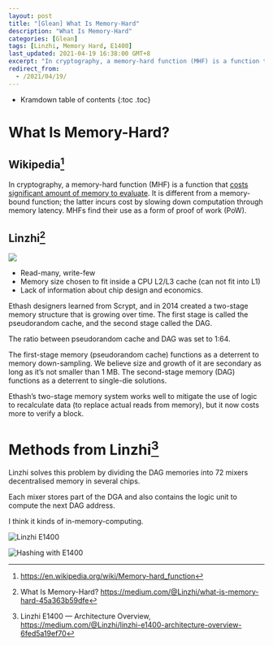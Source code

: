 ```yaml
---
layout: post
title: "[Glean] What Is Memory-Hard"
description: "What Is Memory-Hard"
categories: [Glean]
tags: [Linzhi, Memory Hard, E1400]
last_updated: 2021-04-19 16:38:00 GMT+8
excerpt: "In cryptography, a memory-hard function (MHF) is a function that costs significant amount of memory to evaluate. I also show the solution from Linzhi."
redirect_from:
  - /2021/04/19/
---
```


* Kramdown table of contents
{:toc .toc}
# What Is Memory-Hard?

## Wikipedia[^1]

In cryptography, a memory-hard function (MHF) is a function that <u>costs significant amount of memory to evaluate</u>. It is different from a memory-bound function; the latter incurs cost by slowing down computation through memory latency. MHFs find their use as a form of proof of work (PoW).

## Linzhi[^2]

![](https://miro.medium.com/max/700/1*A9XGG5xJpgH7CsX84eReBA.png)

+ Read-many, write-few
+ Memory size chosen to fit inside a CPU L2/L3 cache (can not fit into L1)
+ Lack of information about chip design and economics.

Ethash designers learned from Scrypt, and in 2014 created a two-stage memory structure that is growing over time. The first stage is called the pseudorandom cache, and the second stage called the DAG.

The ratio between pseudorandom cache and DAG was set to 1:64.

The first-stage memory (pseudorandom cache) functions as a deterrent to memory down-sampling. We believe size and growth of it are secondary as long as it’s not smaller than 1 MB. The second-stage memory (DAG) functions as a deterrent to single-die solutions.

Ethash’s two-stage memory system works well to mitigate the use of logic to recalculate data (to replace actual reads from memory), but it now costs more to verify a block.

# Methods from Linzhi[^3]

Linzhi solves this problem by dividing the DAG memories into 72 mixers decentralised memory in several chips.

Each mixer stores part of the DGA and also contains the logic unit to compute the next DAG address.

I think it kinds of in-memory-computing.

![Linzhi E1400](https://miro.medium.com/max/4954/1*VlZWxSFBj7bkkyBfU6F8kg.png)

![Hashing with E1400](https://miro.medium.com/max/5384/1*KGRkYu1IAPeS2ebEXtACbw.png)

[^2]: What Is Memory-Hard? https://medium.com/@Linzhi/what-is-memory-hard-45a363b59dfe
[^1]: https://en.wikipedia.org/wiki/Memory-hard_function
[^3]: Linzhi E1400 — Architecture Overview, https://medium.com/@Linzhi/linzhi-e1400-architecture-overview-6fed5a19ef70